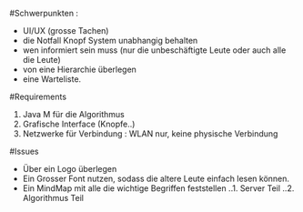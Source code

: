 
#Schwerpunkten :

- UI/UX (grosse Tachen)
- die Notfall Knopf System unabhangig behalten
- wen informiert sein muss (nur die unbeschäftigte Leute oder auch alle die Leute)
- von eine Hierarchie überlegen
- eine Warteliste.

#Requirements

1. Java M für die Algorithmus
2. Grafische Interface (Knopfe..)
3. Netzwerke für Verbindung : WLAN nur, keine physische Verbindung

#Issues

- Über ein Logo überlegen
- Ein Grosser Font nutzen, sodass die altere Leute einfach lesen können.
- Ein MindMap mit alle die wichtige Begriffen feststellen
..1. Server Teil
..2. Algorithmus Teil

